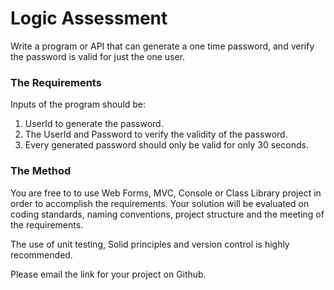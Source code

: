 # Logic Assessment

Write a program or API that can generate a one time password, and verify the password is valid for just the one user.

### The Requirements

Inputs of the program should be:

1.  UserId to generate the password.
2.  The UserId and Password to verify the validity of the password.
3.  Every generated password should only be valid for only 30 seconds.

### The Method

You are free to to use Web Forms, MVC, Console or Class Library project in order to accomplish the requirements. 
Your solution will be evaluated on coding standards, naming conventions, project structure and the meeting of the requirements.

The use of unit testing, Solid principles and version control is highly recommended.

Please email the link for your project on Github.